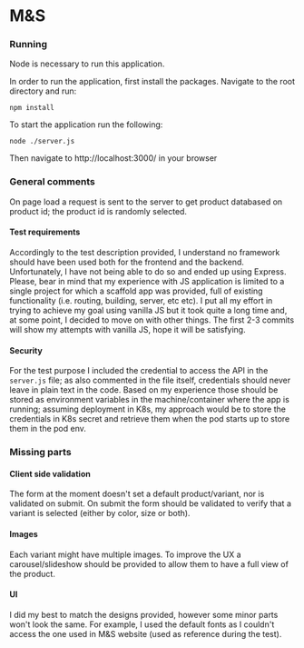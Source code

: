 # M&S

### Running

Node is necessary to run this application.

In order to run the application, first install the packages.
Navigate to the root directory and run:

```
npm install
```

To start the application run the following:

```
node ./server.js
```

Then navigate to http://localhost:3000/ in your browser


### General comments

On page load a request is sent to the server to get product databased on product id; the product id is randomly selected.

#### Test requirements

Accordingly to the test description provided, I understand no framework should have been used both for the frontend and the backend. Unfortunately, I have not being able to do so and ended up using Express.
Please, bear in mind that my experience with JS application is limited to a single project for which a scaffold app was provided, full of existing functionality (i.e. routing, building, server, etc etc).
I put all my effort in trying to achieve my goal using vanilla JS but it took quite a long time and, at some point, I decided to move on with other things.
The first 2-3 commits will show my attempts with vanilla JS, hope it will be satisfying.

#### Security

For the test purpose I included the credential to access the API in the `server.js` file; as also commented in the file itself, credentials should never leave in plain text in the code.
Based on my experience those should be stored as environment variables in the machine/container where the app is running; assuming deployment in K8s, my approach would be to store the credentials in K8s secret and retrieve them when the pod starts up to store them in the pod env.


### Missing parts

#### Client side validation
The form at the moment doesn't set a default product/variant, nor is validated on submit. On submit the form should be validated to verify that a variant is selected (either by color, size or both).

#### Images
Each variant might have multiple images. To improve the UX a carousel/slideshow should be provided to allow them to have a full view of the product.

#### UI
I did my best to match the designs provided, however some minor parts won't look the same. For example, I used the default fonts as I couldn't access the one used in M&S website (used as reference during the test).
